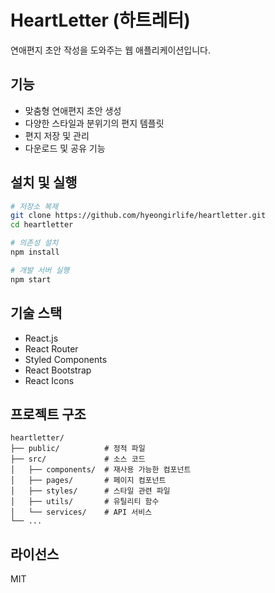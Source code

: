 # HeartLetter (하트레터)

연애편지 초안 작성을 도와주는 웹 애플리케이션입니다.

## 기능

- 맞춤형 연애편지 초안 생성
- 다양한 스타일과 분위기의 편지 템플릿
- 편지 저장 및 관리
- 다운로드 및 공유 기능

## 설치 및 실행

```bash
# 저장소 복제
git clone https://github.com/hyeongirlife/heartletter.git
cd heartletter

# 의존성 설치
npm install

# 개발 서버 실행
npm start
```

## 기술 스택

- React.js
- React Router
- Styled Components
- React Bootstrap
- React Icons

## 프로젝트 구조

```
heartletter/
├── public/          # 정적 파일
├── src/             # 소스 코드
│   ├── components/  # 재사용 가능한 컴포넌트
│   ├── pages/       # 페이지 컴포넌트
│   ├── styles/      # 스타일 관련 파일
│   ├── utils/       # 유틸리티 함수
│   └── services/    # API 서비스
└── ...
```

## 라이선스

MIT

